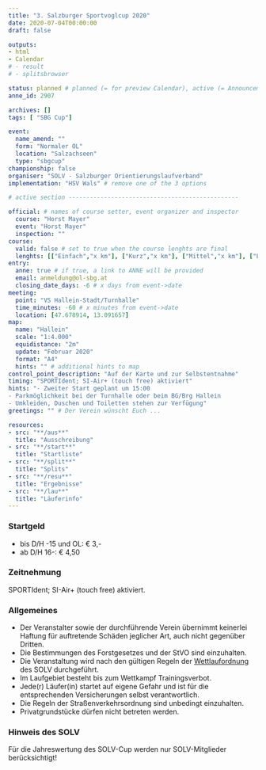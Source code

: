 ```yaml
---
title: "3. Salzburger Sportvoglcup 2020"
date: 2020-07-04T00:00:00
draft: false

outputs:
- html
- Calendar
# - result
# - splitsbrowser

status: planned # planned (= for preview Calendar), active (= Announcement...), done (=Results...), canceled (for canceled events)
anne_id: 2907

archives: []
tags: [ "SBG Cup"]

event:
  name_amend: ""
  form: "Normaler OL"
  location: "Salzachseen"
  type: "sbgcup"
championship: false
organiser: "SOLV - Salzburger Orientierungslaufverband"
implementation: "HSV Wals" # remove one of the 3 options

# active section ------------------------------------------------

official: # names of course setter, event organizer and inspector
  course: "Horst Mayer"
  event: "Horst Mayer"
  inspection: ""
course:
  valid: false # set to true when the course lenghts are final
  lenghts: [["Einfach","x km"], ["Kurz","x km"], ["Mittel","x km"], ["Lang","x km"]]
entry:
  anne: true # if true, a link to ANNE will be provided
  email: anmeldung@ol-sbg.at
  closing_date_days: -6 # x days from event->date
meeting:
  point: "VS Hallein-Stadt/Turnhalle"
  time_minutes: -60 # x minutes from event->date
  location: [47.678914, 13.091657]
map:
  name: "Hallein"
  scale: "1:4.000"
  equidistance: "2m"
  update: "Februar 2020"
  format: "A4"
  hints: "" # additional hints to map
control_point_description: "Auf der Karte und zur Selbstentnahme"
timing: "SPORTIdent; SI-Air+ (touch free) aktiviert"
hints: "- Zweiter Start geplant um 15:00
- Parkmöglichkeit bei der Turnhalle oder beim BG/Brg Hallein
- Umkleiden, Duschen und Toiletten stehen zur Verfügung"
greetings: "" # Der Verein wünscht Euch ...

resources:
- src: "**/aus**"
  title: "Ausschreibung"
- src: "**/start**"
  title: "Startliste"
- src: "**/split**"
  title: "Splits"
- src: "**/resu**"
  title: "Ergebnisse"
- src: "**/lau**"
  title: "Läuferinfo"
---
```


### Startgeld

- bis D/H -15 und OL: € 3,-
- ab D/H 16-: € 4,50

### Zeitnehmung

SPORTIdent; SI-Air+ (touch free) aktiviert.

### Allgemeines

- Der Veranstalter sowie der durchführende Verein übernimmt keinerlei Haftung für auftretende Schäden jeglicher Art, auch nicht gegenüber Dritten.
- Die Bestimmungen des Forstgesetzes und der StVO sind einzuhalten.
- Die Veranstaltung wird nach den gültigen Regeln der [Wettlaufordnung](../../wettlaufordnung) des SOLV durchgeführt.
- Im Laufgebiet besteht bis zum Wettkampf Trainingsverbot.
- Jede\(r) Läufer(in) startet auf eigene Gefahr und ist für die entsprechenden Versicherungen selbst verantwortlich.
- Die Regeln der Straßenverkehrsordnung sind unbedingt einzuhalten.
- Privatgrundstücke dürfen nicht betreten werden.

### Hinweis des SOLV

Für die Jahreswertung des SOLV-Cup werden nur SOLV-Mitglieder berücksichtigt!
